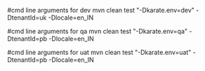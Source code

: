 #cmd line arguments for dev
mvn clean test "-Dkarate.env=dev" -DtenantId=uk -Dlocale=en_IN

#cmd line arguments for qa
mvn clean test "-Dkarate.env=qa" -DtenantId=pb -Dlocale=en_IN

#cmd line arguments for uat
mvn clean test "-Dkarate.env=uat" -DtenantId=pb -Dlocale=en_IN 